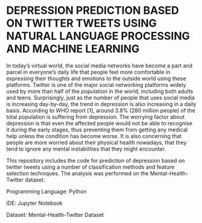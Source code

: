 # DEPRESSION PREDICTION BASED ON TWITTER TWEETS USING NATURAL LANGUAGE PROCESSING AND MACHINE LEARNING

In today’s virtual world, the social media networks have become a part and parcel in everyone’s daily life that people feel more comfortable in expressing their thoughts and emotions to the outside world using these platforms. Twitter is one of the major social networking platforms widely used by more than half of the population in the world, including both adults and teens. Surprisingly, just as the number of people that uses social media is increasing day-by-day, the trend in depression is also increasing in a daily basis. According to WHO report [1], around 3.8% (280 million people) of the total population is suffering from depression. The worrying factor about depression is that even the affected people would not be able to recognise it during the early stages, thus preventing them from getting any medical help unless the condition has become worse. It is also concerning that people are more worried about their physical health nowadays, that they tend to ignore any mental instabilities that they might encounter.

This repository includes the code for prediction of depression based on twitter tweets using a number of classification methods and feature selection techniques. The analysis was performed on the Mental-Health-Twitter dataset.

Programming Language: Python

IDE: Jupyter Notebook

Dataset: Mental-Health-Twitter Dataset
